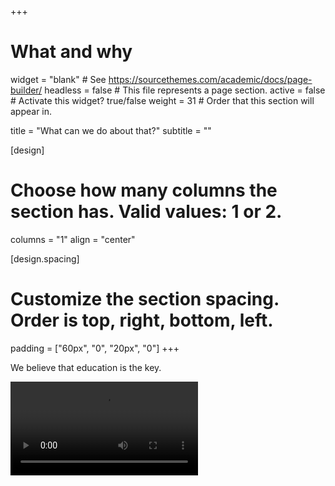 +++
# What and why
widget = "blank"  # See https://sourcethemes.com/academic/docs/page-builder/
headless = false  # This file represents a page section.
active = false  # Activate this widget? true/false
weight = 31  # Order that this section will appear in.

title = "What can we do about that?"
subtitle = ""

[design]
  # Choose how many columns the section has. Valid values: 1 or 2.
  columns = "1"
  align = "center"
  
[design.spacing]
  # Customize the section spacing. Order is top, right, bottom, left.
  padding = ["60px", "0", "20px", "0"]
+++


We believe that education is the key.

<video>
    <source src="https://drive.google.com/file/d/1S0IR_QW1fFLSDJLXb8S-PNWLwNOWd-jH/preview" type='video/mp4'>
</video>



      


